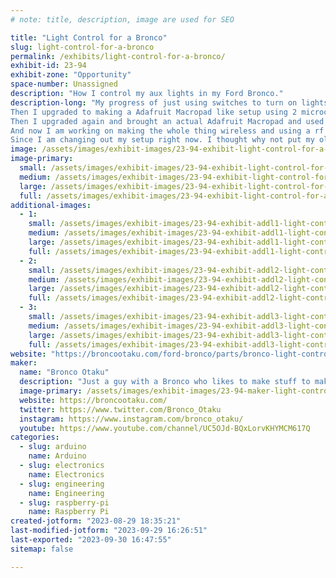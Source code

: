 ```yaml
---
# note: title, description, image are used for SEO

title: "Light Control for a Bronco"
slug: light-control-for-a-bronco
permalink: /exhibits/light-control-for-a-bronco/
exhibit-id: 23-94
exhibit-zone: "Opportunity"
space-number: Unassigned
description: "How I control my aux lights in my Ford Bronco."
description-long: "My progress of just using switches to turn on lights. To using microcontrollers, relays, and Rf to turn them on. When I first began I just used 3 switches in a project box.
Then I upgraded to making a Adafruit Macropad like setup using 2 microcontrollers, 2 neokeys, relay board, rf transmiter, rotary encoder, and oled display. 
Then I upgraded again and brought an actual Adafruit Macropad and used a seesaw board to control a bigger relay board.
And now I am working on making the whole thing wireless and using a rf relay boards.
Since I am changing out my setup right now. I thought why not put my old setups on a poster board and show it off at Maker faire. "
image: /assets/images/exhibit-images/23-94-exhibit-light-control-for-a-bronco-all-together-large.jpg
image-primary: 
  small: /assets/images/exhibit-images/23-94-exhibit-light-control-for-a-bronco-all-together-small.jpg
  medium: /assets/images/exhibit-images/23-94-exhibit-light-control-for-a-bronco-all-together-medium.jpg
  large: /assets/images/exhibit-images/23-94-exhibit-light-control-for-a-bronco-all-together-large.jpg
  full: /assets/images/exhibit-images/23-94-exhibit-light-control-for-a-bronco-all-together-full.jpg
additional-images: 
  - 1:
    small: /assets/images/exhibit-images/23-94-exhibit-addl1-light-control-for-a-bronco-mak-1-small.JPG
    medium: /assets/images/exhibit-images/23-94-exhibit-addl1-light-control-for-a-bronco-mak-1-medium.JPG
    large: /assets/images/exhibit-images/23-94-exhibit-addl1-light-control-for-a-bronco-mak-1-large.JPG
    full: /assets/images/exhibit-images/23-94-exhibit-addl1-light-control-for-a-bronco-mak-1-full.JPG
  - 2:
    small: /assets/images/exhibit-images/23-94-exhibit-addl2-light-control-for-a-bronco-mk3-small.jpg
    medium: /assets/images/exhibit-images/23-94-exhibit-addl2-light-control-for-a-bronco-mk3-medium.jpg
    large: /assets/images/exhibit-images/23-94-exhibit-addl2-light-control-for-a-bronco-mk3-large.jpg
    full: /assets/images/exhibit-images/23-94-exhibit-addl2-light-control-for-a-bronco-mk3-full.jpg
  - 3:
    small: /assets/images/exhibit-images/23-94-exhibit-addl3-light-control-for-a-bronco-mk-2-small.jpg
    medium: /assets/images/exhibit-images/23-94-exhibit-addl3-light-control-for-a-bronco-mk-2-medium.jpg
    large: /assets/images/exhibit-images/23-94-exhibit-addl3-light-control-for-a-bronco-mk-2-large.jpg
    full: /assets/images/exhibit-images/23-94-exhibit-addl3-light-control-for-a-bronco-mk-2-full.jpg
website: "https://broncootaku.com/ford-bronco/parts/bronco-light-control/"
maker: 
  name: "Bronco Otaku"
  description: "Just a guy with a Bronco who likes to make stuff to make things easier for himself. "
  image-primary: /assets/images/exhibit-images/23-94-maker-light-control-for-a-bronco-image-medium.jpg
  website: https://broncootaku.com/
  twitter: https://www.twitter.com/Bronco_Otaku
  instagram: https://www.instagram.com/bronco_otaku/
  youtube: https://www.youtube.com/channel/UC5OJd-BQxLorvKHYMCM617Q
categories: 
  - slug: arduino
    name: Arduino
  - slug: electronics
    name: Electronics
  - slug: engineering
    name: Engineering
  - slug: raspberry-pi
    name: Raspberry Pi
created-jotform: "2023-08-29 18:35:21"
last-modified-jotform: "2023-09-29 16:26:51"
last-exported: "2023-09-30 16:47:55"
sitemap: false

---
```

